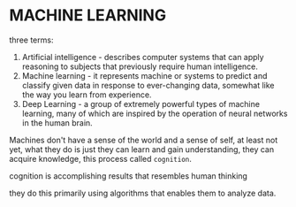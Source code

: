 # MACHINE LEARNING

three terms:

1. Artificial intelligence - describes computer systems that can apply reasoning to subjects that previously require human intelligence.
2. Machine learning - it represents machine or systems to predict and classify given data in response to ever-changing data, somewhat like the way you learn from experience.
3. Deep Learning -  a group of extremely powerful types of machine learning, many of which are inspired by the operation of neural networks in the human brain.

Machines don't have a sense of the world and a sense of self, at least not yet, what they do is just they can learn and gain understanding, they can acquire knowledge,  this process called `cognition`.

cognition is accomplishing results that resembles human thinking

they do this primarily using algorithms that enables them to analyze data.
